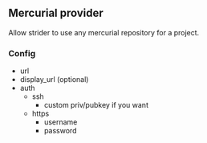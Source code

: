 ## Mercurial provider

Allow strider to use any mercurial repository for a project.

### Config

- url
- display_url (optional)
- auth
  - ssh
    - custom priv/pubkey if you want
  - https
    - username
    - password
